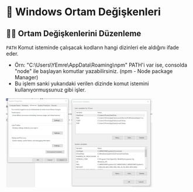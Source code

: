 # 🌆 Windows Ortam Değişkenleri

## 👨‍💼 Ortam Değişkenlerini Düzenleme

`PATH` Komut isteminde çalışacak kodların hangi dizinleri ele aldığını ifade eder.

* Örn: "C:\Users\YEmre\AppData\Roaming\npm" PATH'i var ise, consolda "node" ile başlayan komutlar yazabilirsiniz. \(npm - Node package Manager\)
* Bu işlem sanki yukarıdaki verilen dizinde komut istemini kullanıyormuşsunuz gibi işler.

![](../.gitbook/assets/image%20%281%29.png)

